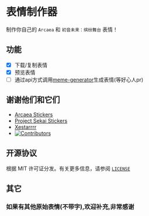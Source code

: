 # 表情制作器
制作你自己的 `Arcaea` 和 `初音未来：缤纷舞台` 表情！

## 功能
- [x] 下载/复制表情
- [x] 预览表情 
- [ ] 通过api方式调用[meme-generator](https://github.com/MemeCrafters/meme-generator)生成表情(等好心人pr)

## 谢谢他们和它们
- [Arcaea Stickers](https://github.com/Rosemoe/arcaea-stickers)
- [Project Sekai Stickers](https://github.com/TheOriginalAyaka/sekai-stickers)
- [Xestarrrr](https://x.com/Xestarrrr)
- [![Contributors](https://contributors-img.web.app/image?repo=Shua-github/stickers-zh)](https://github.com/Shua-github/stickers-zh/graphs/contributors)

## 开源协议
根据 MIT 许可证分发。有关更多信息，请参阅 [`LICENSE`](https://github.com/Shua-github/stickers-zh/blob/main/LICENCE)

## 其它

### 如果有其他原始表情(不带字),欢迎补充,非常感谢